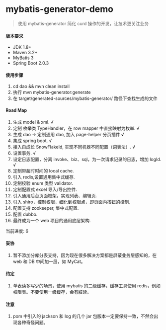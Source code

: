 mybatis-generator-demo
==
> 使用 mybatis-generator 简化 curd 操作的开发，让技术更关注业务

#### 版本要求
- JDK 1.8+
- Maven 3.2+ 
- MyBatis 3
- Spring Boot 2.0.3


#### 使用步骤

1. cd dao && mvn clean install
2. 执行 mvn mybatis-generator:generate
3. 在 target/generated-sources/mybatis-generator/ 路径下查找生成的文件

#### Road Map

1. 生成 model & xml. √ 
2. 定制 枚举类 TypeHandler，在 row mapper 中直接映射为枚举. √
3. 生成 dao -> 定制通用 dao, 加入 page-helper 分页插件 √
4. 集成 spring boot. √
5. 接入自成长 SnowFlakeId, 实现不同机器不同配置（词表法）. √
6. 设置事务. √
7. 设定日志配置，分离 invoke、biz、sql，为一次请求记录的日志，增加 logId. √
8. 定制带超时时间的 local cache.
9. 引入 redis,设置通用集中式缓存. 
10. 定制校验 enum 类型 validator.
11. 定制配置式 excel 导入/导出控件.
12. 引入通用后台页面框架，实现列表、编辑页.
13. 引入 shiro，控制权限，细化到权限点，即页面内按钮的控制.
14. 配置支持 zookeeper, 集中式配置.
15. 配置 dubbo. 
16. 最终成为一个 web 项目的通用底层架构.

当前进度: 6

#### 妥协
1. 暂不添加分库分表支持，因为现在很多解决方案都是屏蔽业务层感知的，在 web 和 DB 中间加一层，如 MyCat。

#### 约定
1. 单表读多写少的场景，使用 mybatis 的二级缓存，缓存工具使用 redis，例如权限表。不要使用一级缓存，会有脏读。

#### 注意
1. pom 中引入的 jackson 和 log 的几个 jar 包版本一定要保持一致，不然会出现各种奇怪问题。